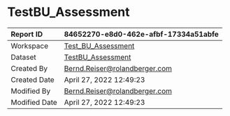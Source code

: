 



# TestBU_Assessment

|Report ID|84652270-e8d0-462e-afbf-17334a51abfe|
| :--- | :--- |
|Workspace|[Test_BU_Assessment](../Workspaces/Test_BU_Assessment.md)|
|Dataset|[TestBU_Assessment](../Datasets/TestBU_Assessment.md)|
|Created By|Bernd.Reiser@rolandberger.com|
|Created Date|April 27, 2022 12:49:23|
|Modified By|Bernd.Reiser@rolandberger.com|
|Modified Date|April 27, 2022 12:49:23|
